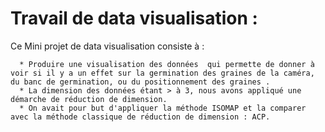 # Travail de data visualisation :

Ce Mini projet de data visualisation consiste à :

      * Produire une visualisation des données  qui permette de donner à voir si il y a un effet sur la germination des graines de la caméra, du banc de germination, ou du positionnement des graines . 
      * La dimension des données étant > à 3, nous avons appliqué une démarche de réduction de dimension.
      * On avait pour but d'appliquer la méthode ISOMAP et la comparer avec la méthode classique de réduction de dimension : ACP. 
